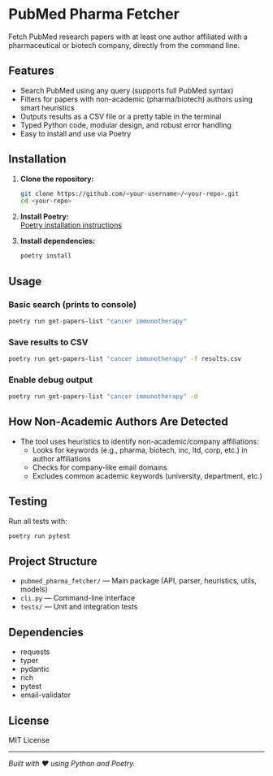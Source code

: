 # PubMed Pharma Fetcher

Fetch PubMed research papers with at least one author affiliated with a pharmaceutical or biotech company, directly from the command line.

## Features

- Search PubMed using any query (supports full PubMed syntax)
- Filters for papers with non-academic (pharma/biotech) authors using smart heuristics
- Outputs results as a CSV file or a pretty table in the terminal
- Typed Python code, modular design, and robust error handling
- Easy to install and use via Poetry

## Installation

1. **Clone the repository:**
   ```sh
   git clone https://github.com/<your-username>/<your-repo>.git
   cd <your-repo>
   ```

2. **Install Poetry:**  
   [Poetry installation instructions](https://python-poetry.org/docs/#installation)

3. **Install dependencies:**
   ```sh
   poetry install
   ```

## Usage

### Basic search (prints to console)
```sh
poetry run get-papers-list "cancer immunotherapy"
```

### Save results to CSV
```sh
poetry run get-papers-list "cancer immunotherapy" -f results.csv
```

### Enable debug output
```sh
poetry run get-papers-list "cancer immunotherapy" -d
```

## How Non-Academic Authors Are Detected

- The tool uses heuristics to identify non-academic/company affiliations:
  - Looks for keywords (e.g., pharma, biotech, inc, ltd, corp, etc.) in author affiliations
  - Checks for company-like email domains
  - Excludes common academic keywords (university, department, etc.)

## Testing

Run all tests with:
```sh
poetry run pytest
```

## Project Structure

- `pubmed_pharma_fetcher/` — Main package (API, parser, heuristics, utils, models)
- `cli.py` — Command-line interface
- `tests/` — Unit and integration tests

## Dependencies

- requests
- typer
- pydantic
- rich
- pytest
- email-validator

## License

MIT License

---

*Built with ❤️ using Python and Poetry.*
